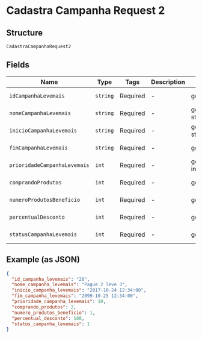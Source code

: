 
# Cadastra Campanha Request 2

## Structure

`CadastraCampanhaRequest2`

## Fields

| Name | Type | Tags | Description | Getter | Setter |
|  --- | --- | --- | --- | --- | --- |
| `idCampanhaLevemais` | `string` | Required | - | getIdCampanhaLevemais(): string | setIdCampanhaLevemais(string idCampanhaLevemais): void |
| `nomeCampanhaLevemais` | `string` | Required | - | getNomeCampanhaLevemais(): string | setNomeCampanhaLevemais(string nomeCampanhaLevemais): void |
| `inicioCampanhaLevemais` | `string` | Required | - | getInicioCampanhaLevemais(): string | setInicioCampanhaLevemais(string inicioCampanhaLevemais): void |
| `fimCampanhaLevemais` | `string` | Required | - | getFimCampanhaLevemais(): string | setFimCampanhaLevemais(string fimCampanhaLevemais): void |
| `prioridadeCampanhaLevemais` | `int` | Required | - | getPrioridadeCampanhaLevemais(): int | setPrioridadeCampanhaLevemais(int prioridadeCampanhaLevemais): void |
| `comprandoProdutos` | `int` | Required | - | getComprandoProdutos(): int | setComprandoProdutos(int comprandoProdutos): void |
| `numeroProdutosBeneficio` | `int` | Required | - | getNumeroProdutosBeneficio(): int | setNumeroProdutosBeneficio(int numeroProdutosBeneficio): void |
| `percentualDesconto` | `int` | Required | - | getPercentualDesconto(): int | setPercentualDesconto(int percentualDesconto): void |
| `statusCampanhaLevemais` | `int` | Required | - | getStatusCampanhaLevemais(): int | setStatusCampanhaLevemais(int statusCampanhaLevemais): void |

## Example (as JSON)

```json
{
  "id_campanha_levemais": "20",
  "nome_campanha_levemais": "Pague 2 leve 3",
  "inicio_campanha_levemais": "2017-10-24 12:34:00",
  "fim_campanha_levemais": "2099-10-25 12:34:00",
  "prioridade_campanha_levemais": 10,
  "comprando_produtos": 2,
  "numero_produtos_beneficio": 1,
  "percentual_desconto": 100,
  "status_campanha_levemais": 1
}
```

